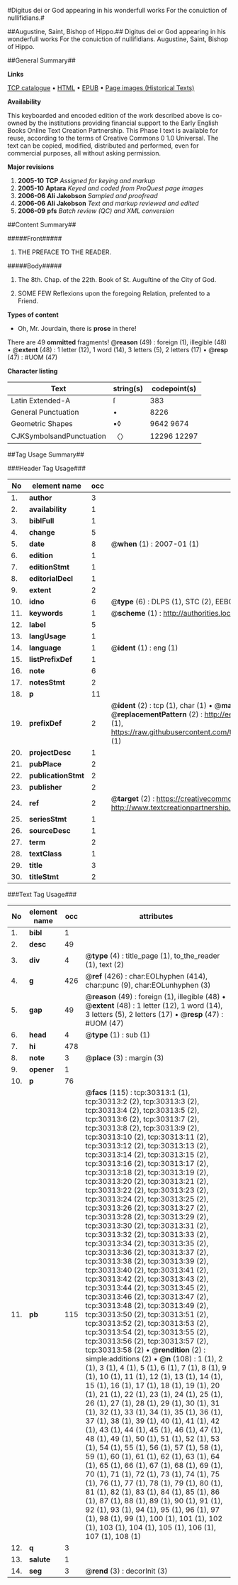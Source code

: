 #Digitus dei or God appearing in his wonderfull works For the conuiction of nullifidians.#

##Augustine, Saint, Bishop of Hippo.##
Digitus dei or God appearing in his wonderfull works For the conuiction of nullifidians.
Augustine, Saint, Bishop of Hippo.

##General Summary##

**Links**

[TCP catalogue](http://www.ota.ox.ac.uk/tcp/)  • 
[HTML](http://tei.it.ox.ac.uk/tcp/Texts-HTML/free/A26/A26209.html)  • 
[EPUB](http://tei.it.ox.ac.uk/tcp/Texts-EPUB/free/A26/A26209.epub) • 
[Page images (Historical Texts)](https://data.historicaltexts.jisc.ac.uk/view?pubId=eebo-99825921e&pageId=eebo-99825921e-30313-1)

**Availability**

This keyboarded and encoded edition of the
	       work described above is co-owned by the institutions
	       providing financial support to the Early English Books
	       Online Text Creation Partnership. This Phase I text is
	       available for reuse, according to the terms of Creative
	       Commons 0 1.0 Universal. The text can be copied,
	       modified, distributed and performed, even for
	       commercial purposes, all without asking permission.

**Major revisions**

1. __2005-10__ __TCP__ *Assigned for keying and markup*
1. __2005-10__ __Aptara__ *Keyed and coded from ProQuest page images*
1. __2006-06__ __Ali Jakobson__ *Sampled and proofread*
1. __2006-06__ __Ali Jakobson__ *Text and markup reviewed and edited*
1. __2006-09__ __pfs__ *Batch review (QC) and XML conversion*

##Content Summary##

#####Front#####

1. THE PREFACE TO THE READER.

#####Body#####

1. The 8th. Chap. of the 22th.
Book of St. Auguſtine of the
City of God.

1. SOME FEW
Reflexions upon the
foregoing Relation, preſented
to a Friend.

**Types of content**

  * Oh, Mr. Jourdain, there is **prose** in there!

There are 49 **ommitted** fragments! 
 @__reason__ (49) : foreign (1), illegible (48)  •  @__extent__ (48) : 1 letter (12), 1 word (14), 3 letters (5), 2 letters (17)  •  @__resp__ (47) : #UOM (47)

**Character listing**


|Text|string(s)|codepoint(s)|
|---|---|---|
|Latin Extended-A|ſ|383|
|General Punctuation|•|8226|
|Geometric Shapes|▪◊|9642 9674|
|CJKSymbolsandPunctuation|〈〉|12296 12297|

##Tag Usage Summary##

###Header Tag Usage###

|No|element name|occ|attributes|
|---|---|---|---|
|1.|__author__|3||
|2.|__availability__|1||
|3.|__biblFull__|1||
|4.|__change__|5||
|5.|__date__|8| @__when__ (1) : 2007-01 (1)|
|6.|__edition__|1||
|7.|__editionStmt__|1||
|8.|__editorialDecl__|1||
|9.|__extent__|2||
|10.|__idno__|6| @__type__ (6) : DLPS (1), STC (2), EEBO-CITATION (1), PROQUEST (1), VID (1)|
|11.|__keywords__|1| @__scheme__ (1) : http://authorities.loc.gov/ (1)|
|12.|__label__|5||
|13.|__langUsage__|1||
|14.|__language__|1| @__ident__ (1) : eng (1)|
|15.|__listPrefixDef__|1||
|16.|__note__|6||
|17.|__notesStmt__|2||
|18.|__p__|11||
|19.|__prefixDef__|2| @__ident__ (2) : tcp (1), char (1)  •  @__matchPattern__ (2) : ([0-9\-]+):([0-9IVX]+) (1), (.+) (1)  •  @__replacementPattern__ (2) : http://eebo.chadwyck.com/downloadtiff?vid=$1&page=$2 (1), https://raw.githubusercontent.com/textcreationpartnership/Texts/master/tcpchars.xml#$1 (1)|
|20.|__projectDesc__|1||
|21.|__pubPlace__|2||
|22.|__publicationStmt__|2||
|23.|__publisher__|2||
|24.|__ref__|2| @__target__ (2) : https://creativecommons.org/publicdomain/zero/1.0/ (1), http://www.textcreationpartnership.org/docs/. (1)|
|25.|__seriesStmt__|1||
|26.|__sourceDesc__|1||
|27.|__term__|2||
|28.|__textClass__|1||
|29.|__title__|3||
|30.|__titleStmt__|2||


###Text Tag Usage###

|No|element name|occ|attributes|
|---|---|---|---|
|1.|__bibl__|1||
|2.|__desc__|49||
|3.|__div__|4| @__type__ (4) : title_page (1), to_the_reader (1), text (2)|
|4.|__g__|426| @__ref__ (426) : char:EOLhyphen (414), char:punc (9), char:EOLunhyphen (3)|
|5.|__gap__|49| @__reason__ (49) : foreign (1), illegible (48)  •  @__extent__ (48) : 1 letter (12), 1 word (14), 3 letters (5), 2 letters (17)  •  @__resp__ (47) : #UOM (47)|
|6.|__head__|4| @__type__ (1) : sub (1)|
|7.|__hi__|478||
|8.|__note__|3| @__place__ (3) : margin (3)|
|9.|__opener__|1||
|10.|__p__|76||
|11.|__pb__|115| @__facs__ (115) : tcp:30313:1 (1), tcp:30313:2 (2), tcp:30313:3 (2), tcp:30313:4 (2), tcp:30313:5 (2), tcp:30313:6 (2), tcp:30313:7 (2), tcp:30313:8 (2), tcp:30313:9 (2), tcp:30313:10 (2), tcp:30313:11 (2), tcp:30313:12 (2), tcp:30313:13 (2), tcp:30313:14 (2), tcp:30313:15 (2), tcp:30313:16 (2), tcp:30313:17 (2), tcp:30313:18 (2), tcp:30313:19 (2), tcp:30313:20 (2), tcp:30313:21 (2), tcp:30313:22 (2), tcp:30313:23 (2), tcp:30313:24 (2), tcp:30313:25 (2), tcp:30313:26 (2), tcp:30313:27 (2), tcp:30313:28 (2), tcp:30313:29 (2), tcp:30313:30 (2), tcp:30313:31 (2), tcp:30313:32 (2), tcp:30313:33 (2), tcp:30313:34 (2), tcp:30313:35 (2), tcp:30313:36 (2), tcp:30313:37 (2), tcp:30313:38 (2), tcp:30313:39 (2), tcp:30313:40 (2), tcp:30313:41 (2), tcp:30313:42 (2), tcp:30313:43 (2), tcp:30313:44 (2), tcp:30313:45 (2), tcp:30313:46 (2), tcp:30313:47 (2), tcp:30313:48 (2), tcp:30313:49 (2), tcp:30313:50 (2), tcp:30313:51 (2), tcp:30313:52 (2), tcp:30313:53 (2), tcp:30313:54 (2), tcp:30313:55 (2), tcp:30313:56 (2), tcp:30313:57 (2), tcp:30313:58 (2)  •  @__rendition__ (2) : simple:additions (2)  •  @__n__ (108) : 1 (1), 2 (1), 3 (1), 4 (1), 5 (1), 6 (1), 7 (1), 8 (1), 9 (1), 10 (1), 11 (1), 12 (1), 13 (1), 14 (1), 15 (1), 16 (1), 17 (1), 18 (1), 19 (1), 20 (1), 21 (1), 22 (1), 23 (1), 24 (1), 25 (1), 26 (1), 27 (1), 28 (1), 29 (1), 30 (1), 31 (1), 32 (1), 33 (1), 34 (1), 35 (1), 36 (1), 37 (1), 38 (1), 39 (1), 40 (1), 41 (1), 42 (1), 43 (1), 44 (1), 45 (1), 46 (1), 47 (1), 48 (1), 49 (1), 50 (1), 51 (1), 52 (1), 53 (1), 54 (1), 55 (1), 56 (1), 57 (1), 58 (1), 59 (1), 60 (1), 61 (1), 62 (1), 63 (1), 64 (1), 65 (1), 66 (1), 67 (1), 68 (1), 69 (1), 70 (1), 71 (1), 72 (1), 73 (1), 74 (1), 75 (1), 76 (1), 77 (1), 78 (1), 79 (1), 80 (1), 81 (1), 82 (1), 83 (1), 84 (1), 85 (1), 86 (1), 87 (1), 88 (1), 89 (1), 90 (1), 91 (1), 92 (1), 93 (1), 94 (1), 95 (1), 96 (1), 97 (1), 98 (1), 99 (1), 100 (1), 101 (1), 102 (1), 103 (1), 104 (1), 105 (1), 106 (1), 107 (1), 108 (1)|
|12.|__q__|3||
|13.|__salute__|1||
|14.|__seg__|3| @__rend__ (3) : decorInit (3)|
